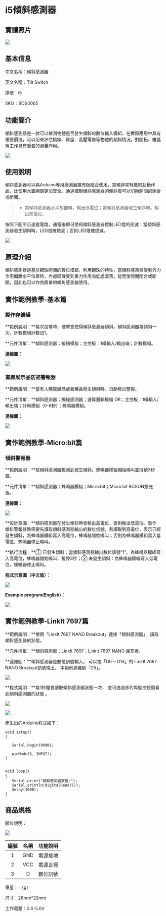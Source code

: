# i5傾斜感測器

## 實體照片

![](../../.gitbook/assets/tilt_switch.jpg)

## 基本信息

中文名稱：傾斜感測器

英文名稱：Tilt Switch

序號：i5

SKU：BOS0005

## 功能簡介

傾斜感測器是一款可以檢測物體是否發生傾斜的數位輸入模組，在實際應用中具有重要價值，可以用來評估橋樑、房屋、高壓電塔等物體的傾斜情況，對開拓、維護等工作具有重要的測量作用。

![](../../.gitbook/assets/tilt_switch_intro.png)

## 使用說明

傾斜感測器可以與Arduino專用感測器擴充板結合使用，實現非常有趣的互動作品，比使用水銀開關更加安全。通過控制傾斜感測器的傾斜度可以切換開關的閉合或斷開。

> * 當傾斜感測器水平放置時，輸出低電位；當傾斜感測器發生傾斜時，輸出高電位。

按照下圖所示連接電路，通電後即可使用傾斜感測器控制LED燈的亮滅：當傾斜感測器發生傾斜時，LED燈被點亮；否則LED燈被熄滅。

![](../../.gitbook/assets/boson-qing-xie-kai-guan-shi-yong-shuo-ming.png)

## 原理介紹

傾斜感測器是基於鋼珠開關的數位模組，利用鋼珠的特性，當傾斜感測器受到外力作用偏離水平位置時，內部鋼珠受到重力作用向低處滾落，從而使開關閉合或斷開，因此也可以作為簡單的傾角感測器使用。

## 實作範例教學-基本篇

### 製作存錢罐

**範例說明：**每次投幣時，硬幣會使得傾斜感測器傾斜，傾斜感測器每傾斜一次，計數模組計數加1。

**元件清單：**傾斜感測器；按鈕模組；主控板：1組輸入/輸出端；計數模組。

**連線圖：**



![](../../.gitbook/assets/tilt_switch_example1.png)

### 畫廊展示品防盜警報器

**範例說明：**當有人觸摸展品或者展品發生傾斜時，自動發出警報。

**元件清單：**傾斜感測器；觸碰感測器；運算邏輯模組 OR；主控板：1組輸入/輸出端；計時模組（0-6秒）；蜂鳴器模組。

**連線圖：**

![](../../.gitbook/assets/tilt_switch_example2.png)

## 實作範例教學-Micro:bit篇

### 傾斜警報器

**範例說明：**若傾斜感測器檢測到發生傾斜，蜂鳴器模組開始鳴叫並持續3秒鐘。

**元件清單：**傾斜感測器；蜂鳴器模組；Micro:bit；Micro:bit BOSON擴充板。

**連線圖：**

![](../../.gitbook/assets/tilt_switch_example3.png)

**設計意圖：**傾斜感測器在發生傾斜時會輸出高電位，否則輸出低電位。製作傾斜警報器時需要先讀取傾斜感測器輸出的數位信號，若讀取到高電位，表示已經發生傾斜，為蜂鳴器模組寫入高電位，蜂鳴器開始鳴叫；否則為蜂鳴器模組寫入低電位，蜂鳴器停止鳴叫。

**執行流程：**① 已發生傾斜：當傾斜感測器輸出數位訊號“1”，為蜂鳴器模組寫入高電位，蜂鳴器開始鳴叫，暫停3秒；② 未發生傾斜：為蜂鳴器模組寫入低電位，蜂鳴器停止鳴叫。

**程式示意圖（中文版）：**

![](../../.gitbook/assets/tilt_switch_prg_ch_tw.png)

 **Example program\(English\)：**

![](../../.gitbook/assets/tilt_switch_prg_en.png)

## 實作範例教學-LinkIt 7697篇

**範例說明：**使用「LinkIt 7697 NANO Breakout」連接「傾斜感測器」, 讀取傾斜感測器的狀態。

**元件清單：**傾斜感測器；LinkIt 7697；LinkIt 7697 NANO 擴充板。

**連線圖：**傾斜感測器是數位訊號輸入， 可以接「D0 ~ D13」的 LinkIt 7697 NANO Breakout訊號端上。 本範例連接到「D5」。

![](../../.gitbook/assets/tilt_switch_7697_1.jpg)

**程式說明：**每1秒鐘會讀取傾斜感測器狀態一次， 並可透過序列埠監控視窗看到傾斜感測器的狀態 。

![](../../.gitbook/assets/tilt_switch_7697_2.png)

![](../../.gitbook/assets/tilt_switch_7697_3.png)

產生出的Arduino程式如下：

```text
void setup()
{

   Serial.begin(9600);

   pinMode(5, INPUT);
}


void loop()
{
   Serial.print("傾斜感測器狀態:");
   Serial.println(digitalRead(5));
   delay(1000);
}
```

## 商品規格

腳位說明：

![](../../.gitbook/assets/tilt_switch_spec.png)

| **編號** | **名稱** | **功能說明** |
| :---: | :---: | :---: |
| 1 | GND | 電源接地 |
| 2 | VCC | 電源正極 |
| 3 | D | 數位訊號 |

重量： （g）

尺寸：26mm\*22mm

工作電壓：3.0-5.0V

